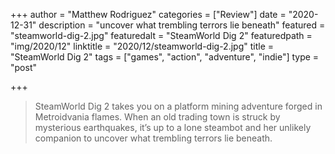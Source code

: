 +++
author = "Matthew Rodriguez"
categories = ["Review"]
date = "2020-12-31"
description = "uncover what trembling terrors lie beneath"
featured = "steamworld-dig-2.jpg"
featuredalt = "SteamWorld Dig 2"
featuredpath = "img/2020/12"
linktitle = "2020/12/steamworld-dig-2.jpg"
title = "SteamWorld Dig 2"
tags = ["games", "action", "adventure", "indie"]
type = "post"

+++

> SteamWorld Dig 2 takes you on a platform mining adventure forged in Metroidvania flames. When an old trading town is struck by mysterious earthquakes, it’s up to a lone steambot and her unlikely companion to uncover what trembling terrors lie beneath.